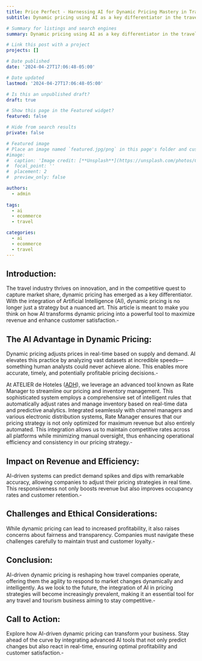```yaml
---
title: Price Perfect - Harnessing AI for Dynamic Pricing Mastery in Travel
subtitle: Dynamic pricing using AI as a key differentiator in the travel industry.

# Summary for listings and search engines
summary: Dynamic pricing using AI as a key differentiator in the travel industry.

# Link this post with a project
projects: []

# Date published
date: '2024-04-27T17:06:48-05:00' 

# Date updated
lastmod: '2024-04-27T17:06:48-05:00'

# Is this an unpublished draft?
draft: true

# Show this page in the Featured widget?
featured: false

# Hide from search results
private: false

# Featured image
# Place an image named `featured.jpg/png` in this page's folder and customize its options here.
#image:
#  caption: 'Image credit: [**Unsplash**](https://unsplash.com/photos/CpkOjOcXdUY)'
#  focal_point: ''
#  placement: 2
#  preview_only: false

authors:
  - admin
  
tags:
  - ai
  - ecommerce
  - travel

categories:
  - ai
  - ecommerce
  - travel
---
```


## Introduction:
The travel industry thrives on innovation, and in the competitive quest to capture market share, dynamic pricing has emerged as a key differentiator. With the integration of Artificial Intelligence (AI), dynamic pricing is no longer just a strategy but a nuanced art. This article is meant to make you think on how AI transforms dynamic pricing into a powerful tool to maximize revenue and enhance customer satisfaction.-

## The AI Advantage in Dynamic Pricing:
Dynamic pricing adjusts prices in real-time based on supply and demand. AI elevates this practice by analyzing vast datasets at incredible speeds—something human analysts could never achieve alone. This enables more accurate, timely, and potentially profitable pricing decisions.-

At ATELIER de Hoteles ([ADH](https://www.atelierdehoteles.com/)), we leverage an advanced tool known as Rate Manager to streamline our pricing and inventory management. This sophisticated system employs a comprehensive set of intelligent rules that automatically adjust rates and manage inventory based on real-time data and predictive analytics. Integrated seamlessly with channel managers and various electronic distribution systems, Rate Manager ensures that our pricing strategy is not only optimized for maximum revenue but also entirely automated. This integration allows us to maintain competitive rates across all platforms while minimizing manual oversight, thus enhancing operational efficiency and consistency in our pricing strategy.-

## Impact on Revenue and Efficiency:
AI-driven systems can predict demand spikes and dips with remarkable accuracy, allowing companies to adjust their pricing strategies in real time. This responsiveness not only boosts revenue but also improves occupancy rates and customer retention.-

## Challenges and Ethical Considerations:
While dynamic pricing can lead to increased profitability, it also raises concerns about fairness and transparency. Companies must navigate these challenges carefully to maintain trust and customer loyalty.-

## Conclusion:
AI-driven dynamic pricing is reshaping how travel companies operate, offering them the agility to respond to market changes dynamically and intelligently. As we look to the future, the integration of AI in pricing strategies will become increasingly prevalent, making it an essential tool for any travel and tourism business aiming to stay competitive.-

## Call to Action:
Explore how AI-driven dynamic pricing can transform your business. Stay ahead of the curve by integrating advanced AI tools that not only predict changes but also react in real-time, ensuring optimal profitability and customer satisfaction.-